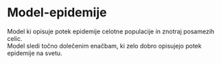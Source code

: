 # Model-epidemije
Model ki opisuje potek epidemije celotne populacije in znotraj posamezih celic.  
Model sledi točno dolečenim enačbam, ki zelo dobro opisujejo potek epidemije na svetu.
